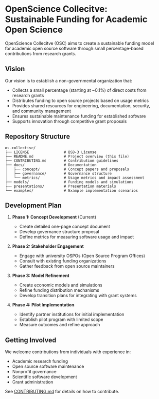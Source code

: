 # OpenScience Collecitve: Sustainable Funding for Academic Open Science

OpenScience Collecitve (OSC) aims to create a sustainable funding model for academic open source software through small percentage-based contributions from research grants.

## Vision

Our vision is to establish a non-governmental organization that:
- Collects a small percentage (starting at ~0.1%) of direct costs from research grants
- Distributes funding to open source projects based on usage metrics
- Provides shared resources for engineering, documentation, security, and community management
- Ensures sustainable maintenance funding for established software
- Supports innovation through competitive grant proposals

## Repository Structure

```
os-collective/
├── LICENSE                # BSD-3 License
├── README.md              # Project overview (this file)
├── CONTRIBUTING.md        # Contribution guidelines
├── docs/                  # Documentation
│   ├── concept/           # Concept papers and proposals
│   ├── governance/        # Governance structure
│   └── metrics/           # Usage metrics and impact assessment
├── models/                # Funding models and simulations
├── presentations/         # Presentation materials
└── examples/              # Example implementation scenarios
```

## Development Plan

1. **Phase 1: Concept Development** (Current)
   - Create detailed one-page concept document
   - Develop governance structure proposal
   - Define metrics for measuring software usage and impact

2. **Phase 2: Stakeholder Engagement**
   - Engage with university OSPOs (Open Source Program Offices)
   - Consult with existing funding organizations
   - Gather feedback from open source maintainers

3. **Phase 3: Model Refinement**
   - Create economic models and simulations
   - Refine funding distribution mechanisms
   - Develop transition plans for integrating with grant systems

4. **Phase 4: Pilot Implementation**
   - Identify partner institutions for initial implementation
   - Establish pilot program with limited scope
   - Measure outcomes and refine approach

## Getting Involved

We welcome contributions from individuals with experience in:
- Academic research funding
- Open source software maintenance
- Nonprofit governance
- Scientific software development
- Grant administration

See [CONTRIBUTING.md](CONTRIBUTING.md) for details on how to contribute. 
